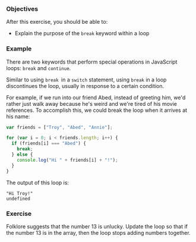 <!--{ ids:[192], language:'JavaScript', type:'workshop', order: 2, name:'Break keyword', description:'Sometimes you just need a break from doing the same thing over and over...' }-->

### Objectives

After this exercise, you should be able to:

- Explain the purpose of the `break` keyword within a loop

### Example

There are two keywords that perform special operations in JavaScript loops: `break` and `continue`.

Similar to using `break `in a `switch` statement, using `break` in a loop discontinues the loop, usually in response to a certain condition.

For example, if we run into our friend Abed, instead of greeting him, we'd rather just walk away because he's weird and we're tired of his movie references. To accomplish this, we could break the loop when it arrives at his name:

```js
var friends = ["Troy", "Abed", "Annie"];

for (var i = 0; i < friends.length; i++) {
  if (friends[i] === "Abed") {
    break;
  } else {
    console.log("Hi " + friends[i] + "!");
  }
}
```

The output of this loop is:

```
"Hi Troy!"
undefined
```

### Exercise

Folklore suggests that the number 13 is unlucky. Update the loop so that if the number 13 is in the array, then the loop stops adding numbers together.
